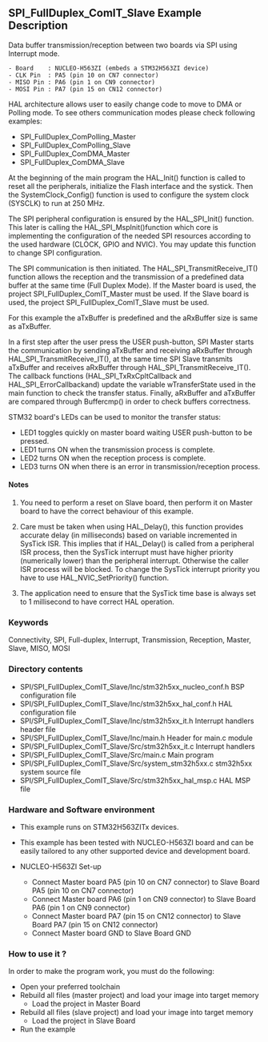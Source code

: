 ## <b>SPI_FullDuplex_ComIT_Slave Example Description</b> 

Data buffer transmission/reception between two boards via SPI using Interrupt mode.

    - Board    : NUCLEO-H563ZI (embeds a STM32H563ZI device)
    - CLK Pin  : PA5 (pin 10 on CN7 connector)
    - MISO Pin : PA6 (pin 1 on CN9 connector)
    - MOSI Pin : PA7 (pin 15 on CN12 connector)

HAL architecture allows user to easily change code to move to DMA or Polling 
mode. To see others communication modes please check following examples:

 - SPI_FullDuplex_ComPolling_Master
 - SPI_FullDuplex_ComPolling_Slave
 - SPI_FullDuplex_ComDMA_Master
 - SPI_FullDuplex_ComDMA_Slave

At the beginning of the main program the HAL_Init() function is called to reset 
all the peripherals, initialize the Flash interface and the systick.
Then the SystemClock_Config() function is used to configure the system
clock (SYSCLK) to run at 250 MHz.

The SPI peripheral configuration is ensured by the HAL_SPI_Init() function.
This later is calling the HAL_SPI_MspInit()function which core is implementing
the configuration of the needed SPI resources according to the used hardware (CLOCK, 
GPIO and NVIC). You may update this function to change SPI configuration.

The SPI communication is then initiated.
The HAL_SPI_TransmitReceive_IT() function allows the reception and the 
transmission of a predefined data buffer at the same time (Full Duplex Mode).
If the Master board is used, the project SPI_FullDuplex_ComIT_Master must be used.
If the Slave board is used, the project SPI_FullDuplex_ComIT_Slave must be used.

For this example the aTxBuffer is predefined and the aRxBuffer size is same as aTxBuffer.

In a first step after the user press the USER push-button, SPI Master starts the
communication by sending aTxBuffer and receiving aRxBuffer through
HAL_SPI_TransmitReceive_IT(), at the same time SPI Slave transmits aTxBuffer
and receives aRxBuffer through HAL_SPI_TransmitReceive_IT().
The callback functions (HAL_SPI_TxRxCpltCallback and HAL_SPI_ErrorCallbackand) update
the variable wTransferState used in the main function to check the transfer status.
Finally, aRxBuffer and aTxBuffer are compared through Buffercmp() in order to
check buffers correctness.

STM32 board's LEDs can be used to monitor the transfer status:

 - LED1 toggles quickly on master board waiting USER push-button to be pressed.
 - LED1 turns ON when the transmission process is complete.
 - LED2 turns ON when the reception process is complete.
 - LED3 turns ON when there is an error in transmission/reception process.

#### <b>Notes</b>

 1. You need to perform a reset on Slave board, then perform it on Master board
    to have the correct behaviour of this example.

 2. Care must be taken when using HAL_Delay(), this function provides accurate delay (in milliseconds)
    based on variable incremented in SysTick ISR. This implies that if HAL_Delay() is called from
    a peripheral ISR process, then the SysTick interrupt must have higher priority (numerically lower)
    than the peripheral interrupt. Otherwise the caller ISR process will be blocked.
    To change the SysTick interrupt priority you have to use HAL_NVIC_SetPriority() function.

 3. The application need to ensure that the SysTick time base is always set to 1 millisecond
    to have correct HAL operation.

### <b>Keywords</b>

Connectivity, SPI, Full-duplex, Interrupt, Transmission, Reception, Master, Slave, MISO, MOSI

### <b>Directory contents</b>

  - SPI/SPI_FullDuplex_ComIT_Slave/Inc/stm32h5xx_nucleo_conf.h     BSP configuration file
  - SPI/SPI_FullDuplex_ComIT_Slave/Inc/stm32h5xx_hal_conf.h        HAL configuration file
  - SPI/SPI_FullDuplex_ComIT_Slave/Inc/stm32h5xx_it.h              Interrupt handlers header file
  - SPI/SPI_FullDuplex_ComIT_Slave/Inc/main.h                      Header for main.c module
  - SPI/SPI_FullDuplex_ComIT_Slave/Src/stm32h5xx_it.c              Interrupt handlers
  - SPI/SPI_FullDuplex_ComIT_Slave/Src/main.c                      Main program
  - SPI/SPI_FullDuplex_ComIT_Slave/Src/system_stm32h5xx.c          stm32h5xx system source file
  - SPI/SPI_FullDuplex_ComIT_Slave/Src/stm32h5xx_hal_msp.c         HAL MSP file

### <b>Hardware and Software environment</b>

  - This example runs on STM32H563ZITx devices.

  - This example has been tested with NUCLEO-H563ZI board and can be
    easily tailored to any other supported device and development board.

  - NUCLEO-H563ZI Set-up
    - Connect Master board PA5 (pin 10 on CN7 connector) to Slave Board PA5 (pin 10 on CN7 connector)
    - Connect Master board PA6 (pin 1 on CN9 connector) to Slave Board PA6 (pin 1 on CN9 connector)
    - Connect Master board PA7 (pin 15 on CN12 connector) to Slave Board PA7 (pin 15 on CN12 connector)
    - Connect Master board GND  to Slave Board GND

### <b>How to use it ?</b>

In order to make the program work, you must do the following:

 - Open your preferred toolchain
 - Rebuild all files (master project) and load your image into target memory
    - Load the project in Master Board
 - Rebuild all files (slave project) and load your image into target memory
    - Load the project in Slave Board
 - Run the example

